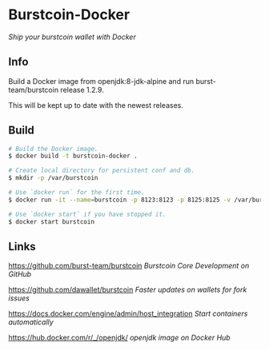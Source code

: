 # Burstcoin-Docker

*Ship your burstcoin wallet with Docker*

## Info
Build a Docker image from openjdk:8-jdk-alpine and run burst-team/burstcoin release 1.2.9.

This will be kept up to date with the newest releases.

## Build

```sh
# Build the Docker image.
$ docker build -t burstcoin-docker .

# Create local directory for persistent conf and db.
$ mkdir -p /var/burstcoin

# Use `docker run` for the first time.
$ docker run -it --name=burstcoin -p 8123:8123 -p 8125:8125 -v /var/burstcoin:/data burstcoin-docker

# Use `docker start` if you have stopped it.
$ docker start burstcoin
```

## Links

https://github.com/burst-team/burstcoin *Burstcoin Core Development on GitHub*

https://github.com/dawallet/burstcoin *Faster updates on wallets for fork issues*

https://docs.docker.com/engine/admin/host_integration *Start containers automatically*

https://hub.docker.com/r/_/openjdk/ *openjdk image on Docker Hub*
